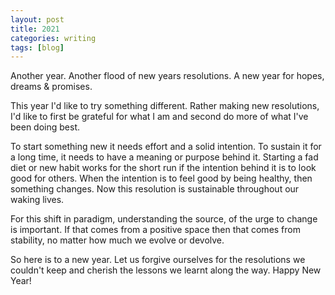 ```yaml
---
layout: post
title: 2021
categories: writing
tags: [blog]
---
```

Another year. Another flood of new years resolutions. 
A new year for hopes, dreams & promises.

This year I'd like to try something different. Rather making new resolutions, I'd  like to first be grateful for what I am and second do more of what I've been doing best.

To start something new it needs effort and a solid intention. To sustain it for a long time, it needs to have a meaning or purpose behind it. Starting a fad diet or new habit works for the short run if the intention behind it is to look good for others. When the intention is to feel good by being healthy, then something changes. Now this resolution is sustainable throughout our waking lives.

For this shift in paradigm, understanding the source, of the urge to change is important. If that comes from a positive space then that comes from stability, no matter how much we evolve or devolve. 

So here is to a new year. Let us forgive ourselves for the resolutions we couldn't keep and cherish the lessons we learnt along the way.
Happy New Year!
